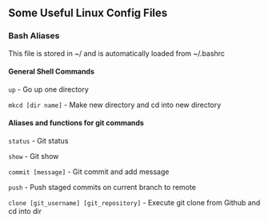 ## Some Useful Linux Config Files ##

### Bash Aliases ###
This file is stored in ~/ and is automatically loaded from ~/.bashrc

#### General Shell Commands ####
`up` - Go up one directory

`mkcd [dir name]` - Make new directory and cd into new directory

#### Aliases and functions for git commands ####
`status` - Git status

`show` - Git show

`commit [message]` - Git commit and add message

`push` - Push staged commits on current branch to remote

`clone [git_username] [git_repository]` - Execute git clone from Github and cd into dir
